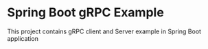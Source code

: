 # Spring Boot gRPC Example
This project contains gRPC client and Server example in Spring Boot application

